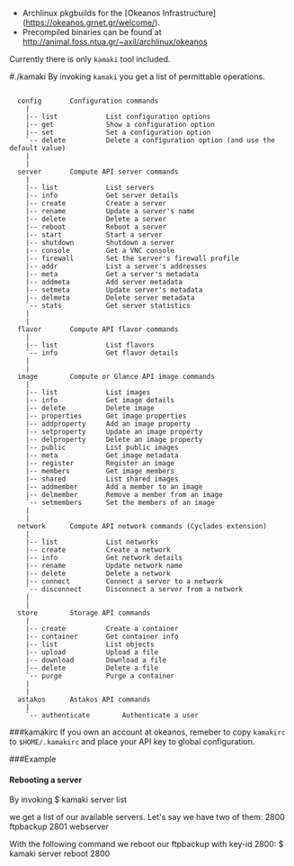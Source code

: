* Archlinux pkgbuilds for the [Okeanos Infrastructure] (https://okeanos.grnet.gr/welcome/).
* Precompiled binaries can be found at http://animal.foss.ntua.gr/~axil/archlinux/okeanos

Currently there is only `kamaki` tool included.

#./kamaki
By invoking `kamaki` you get a list of permittable operations. 

```	usage: kamaki <group> <command>

  config       Configuration commands
	|		
	|--	list			List configuration options
	|--	get				Show a configuration option
	|--	set				Set a configuration option
	`--	delete 			Delete a configuration option (and use the default value)
	|
	|
  server       Compute API server commands
	|
	|--	list			List servers
	|--	info			Get server details
	|--	create			Create a server
	|--	rename			Update a server's name
	|--	delete			Delete a server
	|--	reboot			Reboot a server
	|--	start			Start a server
	|--	shutdown		Shutdown a server
	|--	console			Get a VNC console
	|--	firewall		Set the server's firewall profile
	|--	addr			List a server's addresses
	|--	meta			Get a server's metadata
	|--	addmeta			Add server metadata
	|--	setmeta			Update server's metadata
	|--	delmeta			Delete server metadata
	`--	stats			Get server statistics
	|
	|
  flavor       Compute API flavor commands
	|
	|--	list			List flavors
	`--	info			Get flavor details
	|
	|
  image        Compute or Glance API image commands
	|
	|--	list			List images
	|--	info			Get image details
	|--	delete			Delete image
	|--	properties		Get image properties
	|--	addproperty		Add an image property
	|--	setproperty		Update an image property
	|--	delproperty		Delete an image property
	|--	public			List public images
	|--	meta			Get image metadata
	|--	register		Register an image
	|--	members			Get image members
	|--	shared			List shared images
	|--	addmember		Add a member to an image
	|--	delmember		Remove a member from an image
	`--	setmembers		Set the members of an image
	|
	|
  network      Compute API network commands (Cyclades extension)
	|
	|--	list			List networks
	|--	create			Create a network
	|--	info			Get network details
	|--	rename			Update network name
	|--	delete			Delete a network
	|--	connect			Connect a server to a network
	`--	disconnect		Disconnect a server from a network
	|
	|
  store        Storage API commands
	|
	|--	create			Create a container
	|--	container		Get container info
	|--	list			List objects
	|--	upload			Upload a file
	|--	download		Download a file
	|--	delete			Delete a file
	`--	purge			Purge a container
	|
	|
  astakos      Astakos API commands
	|
	`--	authenticate		Authenticate a user
```

###kamakirc
If you own an account at okeanos, remeber to copy `kamakirc` to `$HOME/.kamakirc` and place your API key to global configuration.

###Example
#### Rebooting a server
By invoking 
 $ kamaki server list

we get a list of our available servers. Let's say we have two of them:
 2800 ftpbackup
 2801 webserver

With the following command we reboot our ftpbackup with key-id 2800:
 $ kamaki server reboot 2800

